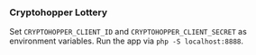 ### Cryptohopper Lottery
Set `CRYPTOHOPPER_CLIENT_ID` and `CRYPTOHOPPER_CLIENT_SECRET` as environment variables.
Run the app via `php -S localhost:8888`.

